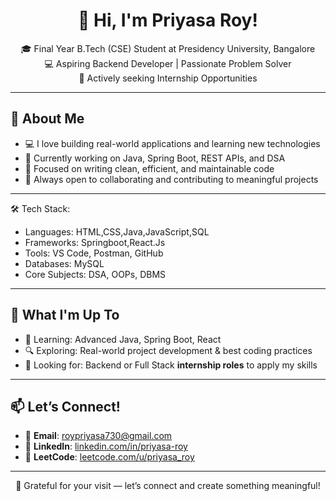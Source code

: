 <h1 align="center">👋 Hi, I'm Priyasa Roy!</h1>

<p align="center">
🎓 Final Year B.Tech (CSE) Student at Presidency University, Bangalore <br>
💻 Aspiring Backend Developer | Passionate Problem Solver <br>
🚀 Actively seeking Internship Opportunities
</p>

---

## 🧠 About Me

- 💻 I love building real-world applications and learning new technologies  
- 🌱 Currently working on Java, Spring Boot, REST APIs, and DSA  
- 🎯 Focused on writing clean, efficient, and maintainable code  
- 🤝 Always open to collaborating and contributing to meaningful projects  

---

🛠️ Tech Stack:

- Languages: HTML,CSS,Java,JavaScript,SQL
- Frameworks: Springboot,React.Js
- Tools: VS Code, Postman, GitHub
- Databases: MySQL
- Core Subjects: DSA, OOPs, DBMS

---

## 🌱 What I'm Up To

- 📘 Learning: Advanced Java, Spring Boot, React  
- 🔍 Exploring: Real-world project development & best coding practices  
- 💼 Looking for: Backend or Full Stack **internship roles** to apply my skills  

---

## 📫 Let’s Connect!

- 📧 **Email**: [roypriyasa730@gmail.com](mailto:roypriyasa730@gmail.com)  
- 💼 **LinkedIn**: [linkedin.com/in/priyasa-roy](https://linkedin.com/in/priyasa-roy)  
- 🧩 **LeetCode**: [leetcode.com/u/priyasa_roy](https://leetcode.com/u/priyasa_roy)

---

<p align="center">
🌟 Grateful for your visit — let’s connect and create something meaningful!
</p>
